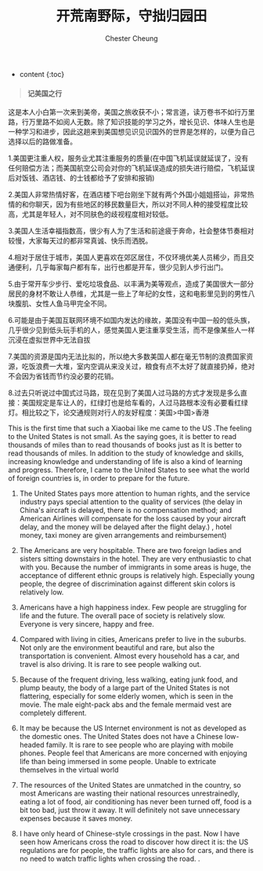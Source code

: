 ﻿---
layout: post
title:  "开荒南野际，守拙归园田"
categories: thinking
tags: thinking America
author: Chester Cheung
---

* content
{:toc}


> #### 记美国之行

这是本人小白第一次来到美帝，美国之旅收获不小；常言道，读万卷书不如行万里路，行万里路不如阅人无数。除了知识技能的学习之外，增长见识、体味人生也是一种学习和进步，因此这趟来到美国想见识见识国外的世界是怎样的，以便为自己选择以后的路做准备。

1.美国更注重人权，服务业尤其注重服务的质量(在中国飞机延误就延误了，没有任何赔偿方法；而美国航空公司会对你的飞机延误造成的损失进行赔偿，飞机延误后对饭钱、酒店钱、的士钱都给予了安排和报销)

2.美国人非常热情好客，在酒店楼下吧台刚坐下就有两个外国小姐姐搭讪，非常热情的和你聊天，因为有些地区的移民数量巨大，所以对不同人种的接受程度比较高，尤其是年轻人，对不同肤色的歧视程度相对较低。

3.美国人生活幸福指数高，很少有人为了生活和前途疲于奔命，社会整体节奏相对较慢，大家每天过的都非常真诚、快乐而洒脱。

4.相对于居住于城市，美国人更喜欢在郊区居住，不仅环境优美人员稀少，而且交通便利，几乎每家每户都有车，出行也都是开车，很少见到人步行出门。

5.由于常开车少步行、爱吃垃圾食品、以丰满为美等观点，造成了美国很大一部分居民的身材不敢让人恭维，尤其是一些上了年纪的女性，这和电影里见到的男性八块腹肌、女性人鱼马甲完全不同。

6.可能是由于美国互联网环境不如国内发达的缘故，美国没有中国一般的低头族，几乎很少见到低头玩手机的人，感觉美国人更注重享受生活，而不是像某些人一样沉浸在虚拟世界中无法自拔

7.美国的资源是国内无法比拟的，所以绝大多数美国人都在毫无节制的浪费国家资源，吃饭浪费一大堆，室内空调从来没关过，粮食有点不太好了就直接扔掉，绝对不会因为省钱而节约没必要的花销。

8.过去只听说过中国式过马路，现在见到了美国人过马路的方式才发现是多么直接：美国规定是车让人的，红绿灯也是给车看的，人过马路根本没有必要看红绿灯。相比较之下，论交通规则对行人的友好程度：美国>中国>香港

This is the first time that such a Xiaobai like me came to the US .The feeling to the United States is not small. As the saying goes, it is better to read thousands of miles than to read thousands of books just as It is better to read thousands of miles. In addition to the study of knowledge and skills, increasing knowledge and understanding of life is also a kind of learning and progress. Therefore, I came to the United States to see what the world of foreign countries is, in order to prepare for the future.

1. The United States pays more attention to human rights, and the service industry pays special attention to the quality of services (the delay in China's aircraft is delayed, there is no compensation method; and American Airlines will compensate for the loss caused by your aircraft delay, and the money will be delayed after the flight delay.) , hotel money, taxi money are given arrangements and reimbursement)

2. The Americans are very hospitable. There are two foreign ladies and sisters sitting downstairs in the hotel. They are very enthusiastic to chat with you. Because the number of immigrants in some areas is huge, the acceptance of different ethnic groups is relatively high. Especially young people, the degree of discrimination against different skin colors is relatively low.

3. Americans have a high happiness index. Few people are struggling for life and the future. The overall pace of society is relatively slow. Everyone is very sincere, happy and free.

4. Compared with living in cities, Americans prefer to live in the suburbs. Not only are the environment beautiful and rare, but also the transportation is convenient. Almost every household has a car, and travel is also driving. It is rare to see people walking out.

5. Because of the frequent driving, less walking, eating junk food, and plump beauty, the body of a large part of the United States is not flattering, especially for some elderly women, which is seen in the movie. The male eight-pack abs and the female mermaid vest are completely different.

6. It may be because the US Internet environment is not as developed as the domestic ones. The United States does not have a Chinese low-headed family. It is rare to see people who are playing with mobile phones. People feel that Americans are more concerned with enjoying life than being immersed in some people. Unable to extricate themselves in the virtual world

7. The resources of the United States are unmatched in the country, so most Americans are wasting their national resources unrestrainedly, eating a lot of food, air conditioning has never been turned off, food is a bit too bad, just throw it away. It will definitely not save unnecessary expenses because it saves money.

8. I have only heard of Chinese-style crossings in the past. Now I have seen how Americans cross the road to discover how direct it is: the US regulations are for people, the traffic lights are also for cars, and there is no need to watch traffic lights when crossing the road. .